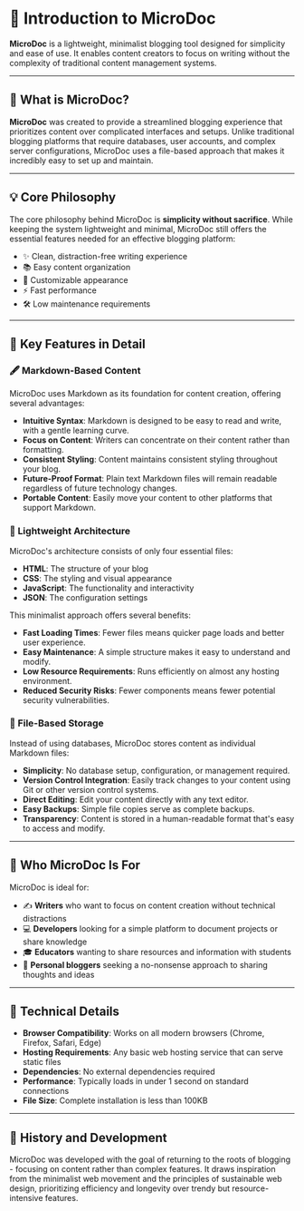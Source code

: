 # 📝 Introduction to MicroDoc

**MicroDoc** is a lightweight, minimalist blogging tool designed for simplicity and ease of use. It enables content creators to focus on writing without the complexity of traditional content management systems.

---

## 🤔 What is MicroDoc?

**MicroDoc** was created to provide a streamlined blogging experience that prioritizes content over complicated interfaces and setups. Unlike traditional blogging platforms that require databases, user accounts, and complex server configurations, MicroDoc uses a file-based approach that makes it incredibly easy to set up and maintain.

---

## 💡 Core Philosophy

The core philosophy behind MicroDoc is **simplicity without sacrifice**. While keeping the system lightweight and minimal, MicroDoc still offers the essential features needed for an effective blogging platform:

- ✨ Clean, distraction-free writing experience
- 📚 Easy content organization
- 🎨 Customizable appearance
- ⚡ Fast performance
- 🛠️ Low maintenance requirements

---

## 🌟 Key Features in Detail

### 🖋️ Markdown-Based Content

MicroDoc uses Markdown as its foundation for content creation, offering several advantages:

- **Intuitive Syntax**: Markdown is designed to be easy to read and write, with a gentle learning curve.
- **Focus on Content**: Writers can concentrate on their content rather than formatting.
- **Consistent Styling**: Content maintains consistent styling throughout your blog.
- **Future-Proof Format**: Plain text Markdown files will remain readable regardless of future technology changes.
- **Portable Content**: Easily move your content to other platforms that support Markdown.

### 🚀 Lightweight Architecture

MicroDoc's architecture consists of only four essential files:
- **HTML**: The structure of your blog
- **CSS**: The styling and visual appearance
- **JavaScript**: The functionality and interactivity
- **JSON**: The configuration settings

This minimalist approach offers several benefits:
- **Fast Loading Times**: Fewer files means quicker page loads and better user experience.
- **Easy Maintenance**: A simple structure makes it easy to understand and modify.
- **Low Resource Requirements**: Runs efficiently on almost any hosting environment.
- **Reduced Security Risks**: Fewer components means fewer potential security vulnerabilities.

### 📂 File-Based Storage

Instead of using databases, MicroDoc stores content as individual Markdown files:

- **Simplicity**: No database setup, configuration, or management required.
- **Version Control Integration**: Easily track changes to your content using Git or other version control systems.
- **Direct Editing**: Edit your content directly with any text editor.
- **Easy Backups**: Simple file copies serve as complete backups.
- **Transparency**: Content is stored in a human-readable format that's easy to access and modify.

---

## 👥 Who MicroDoc Is For

MicroDoc is ideal for:

- ✍️ **Writers** who want to focus on content creation without technical distractions
- 💻 **Developers** looking for a simple platform to document projects or share knowledge
- 🎓 **Educators** wanting to share resources and information with students
- 📱 **Personal bloggers** seeking a no-nonsense approach to sharing thoughts and ideas

---

## 🔧 Technical Details

- **Browser Compatibility**: Works on all modern browsers (Chrome, Firefox, Safari, Edge)
- **Hosting Requirements**: Any basic web hosting service that can serve static files
- **Dependencies**: No external dependencies required
- **Performance**: Typically loads in under 1 second on standard connections
- **File Size**: Complete installation is less than 100KB

---

## 📜 History and Development

MicroDoc was developed with the goal of returning to the roots of blogging - focusing on content rather than complex features. It draws inspiration from the minimalist web movement and the principles of sustainable web design, prioritizing efficiency and longevity over trendy but resource-intensive features.